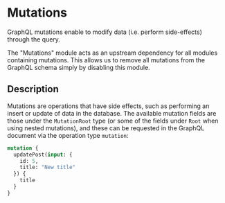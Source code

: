 # Mutations

GraphQL mutations enable to modify data (i.e. perform side-effects) through the query.

The "Mutations" module acts as an upstream dependency for all modules containing mutations. This allows us to remove all mutations from the GraphQL schema simply by disabling this module.

## Description

Mutations are operations that have side effects, such as performing an insert or update of data in the database. The available mutation fields are those under the `MutationRoot` type (or some of the fields under `Root` when using nested mutations), and these can be requested in the GraphQL document via the operation type `mutation`:

```graphql
mutation {
  updatePost(input: {
    id: 5,
    title: "New title"
  }) {
    title
  }
}
```

